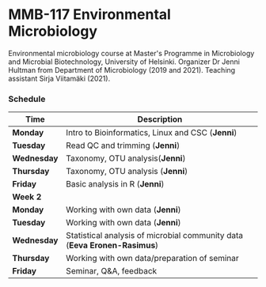 # MMB-117 Environmental Microbiology

Environmental microbiology course at Master's Programme in Microbiology and Microbial Biotechnology, University of Helsinki. Organizer Dr Jenni Hultman from Department of Microbiology (2019 and 2021). Teaching assistant Sirja Viitamäki (2021).


### Schedule  
 

| Time | Description |
| --- | --- |
| __Monday__ |  Intro to Bioinformatics, Linux and CSC (__Jenni__) |
| __Tuesday__ | Read QC and trimming (__Jenni__) |
| __Wednesday__ |  Taxonomy, OTU analysis(__Jenni__) |
| __Thursday__ |  Taxonomy, OTU analysis  (__Jenni__)|
| __Friday__ | Basic analysis in R (__Jenni__) |
| __Week 2__ |  |
| __Monday__ |  Working with own data (__Jenni__) |
| __Tuesday__ | Working with own data (__Jenni__) |
| __Wednesday__ |  Statistical analysis of microbial community data (__Eeva Eronen-Rasimus__) |
| __Thursday__ |  Working with own data/preparation of seminar|
| __Friday__ | Seminar, Q&A, feedback |

